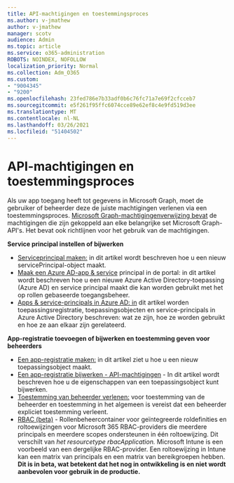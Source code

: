 ```yaml
---
title: API-machtigingen en toestemmingsproces
ms.author: v-jmathew
author: v-jmathew
manager: scotv
audience: Admin
ms.topic: article
ms.service: o365-administration
ROBOTS: NOINDEX, NOFOLLOW
localization_priority: Normal
ms.collection: Adm_O365
ms.custom:
- "9004345"
- "9200"
ms.openlocfilehash: 23fed786e7b33adf0b6c76fc71a7e69f2cfcceb7
ms.sourcegitcommit: e5f261f95ffc6074cce89e62ef8c4e9fd519d3ee
ms.translationtype: MT
ms.contentlocale: nl-NL
ms.lasthandoff: 03/26/2021
ms.locfileid: "51404502"
---
```

# <a name="api-permissions-and-consent-process"></a>API-machtigingen en toestemmingsproces

Als uw app toegang heeft tot gegevens in Microsoft Graph, moet de gebruiker of beheerder deze de juiste machtigingen verlenen via een toestemmingsproces. [Microsoft Graph-machtigingenverwijzing bevat](https://docs.microsoft.com/graph/permissions-reference) de machtigingen die zijn gekoppeld aan elke belangrijke set Microsoft Graph-API's. Het bevat ook richtlijnen voor het gebruik van de machtigingen.

**Service principal instellen of bijwerken**

- [Serviceprincipal maken:](https://docs.microsoft.com/graph/api/serviceprincipal-post-serviceprincipals) in dit artikel wordt beschreven hoe u een nieuw servicePrincipal-object maakt.
- [Maak een Azure AD-app & service](https://docs.microsoft.com/azure/active-directory/develop/howto-create-service-principal-portal) principal in de portal: in dit artikel wordt beschreven hoe u een nieuwe Azure Active Directory-toepassing (Azure AD) en service principal maakt die kan worden gebruikt met het op rollen gebaseerde toegangsbeheer.
- [Apps & service-principals in Azure AD: in](https://docs.microsoft.com/azure/active-directory/develop/app-objects-and-service-principals) dit artikel worden toepassingsregistratie, toepassingsobjecten en service-principals in Azure Active Directory beschreven: wat ze zijn, hoe ze worden gebruikt en hoe ze aan elkaar zijn gerelateerd.

**App-registratie toevoegen of bijwerken en toestemming geven voor beheerders**

- [Een app-registratie maken:](https://docs.microsoft.com/graph/api/application-post-applications) in dit artikel ziet u hoe u een nieuw toepassingsobject maakt.
- [Een app-registratie bijwerken - API-machtigingen](https://docs.microsoft.com/graph/api/application-update) - In dit artikel wordt beschreven hoe u de eigenschappen van een toepassingsobject kunt bijwerken.
- [Toestemming van beheerder verlenen:](https://docs.microsoft.com/graph/security-authorization#grant-permissions-to-an-application) voor toestemming van de beheerder en toestemming in het algemeen is vereist dat een beheerder expliciet toestemming verleent.
- [RBAC (beta)](https://docs.microsoft.com/graph/api/resources/rbacapplicationmultiple) - Rollenbeheercontainer voor geïntegreerde roldefinities en roltoewijzingen voor Microsoft 365 RBAC-providers die meerdere principals en meerdere scopes ondersteunen in één roltoewijzing. Dit verschilt van *het resourcetype rbacApplication.* Microsoft Intune is een voorbeeld van een dergelijke RBAC-provider. Een roltoewijzing in Intune kan een matrix van principals en een matrix van bereikgroepen hebben. **Dit is in beta, wat betekent dat het nog in ontwikkeling is en niet wordt aanbevolen voor gebruik in de productie.**
